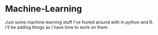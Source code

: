 # Machine-Learning
Just some machine learning stuff I've fooled around with in python and R. I'll be adding things as I have time to work on them.
